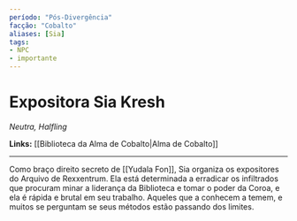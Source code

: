 ```yaml
---
período: "Pós-Divergência"
facção: "Cobalto"
aliases: [Sia]
tags:
- NPC
- importante
---
```


# **Expositora Sia Kresh**
*Neutra, Halfling*

**Links:** [[Biblioteca da Alma de Cobalto|Alma de Cobalto]]

---

Como braço direito secreto de [[Yudala Fon]], Sia organiza os expositores do Arquivo de Rexxentrum. Ela está determinada a erradicar os infiltrados que procuram minar a liderança da Biblioteca e tomar o poder da Coroa, e ela é rápida e brutal em seu trabalho. Aqueles que a conhecem a temem, e muitos se perguntam se seus métodos estão passando dos limites.